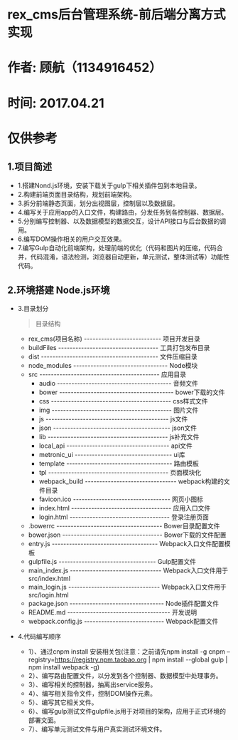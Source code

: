 # rex_cms后台管理系统-前后端分离方式实现
# 作者: 顾航（1134916452）
# 时间: 2017.04.21
# 仅供参考


## 1.项目简述

* 1.搭建Nond.js环境，安装下载关于gulp下相关插件包到本地目录。
* 2.构建前端页面目录结构，规划前端架构。
* 3.拆分前端静态页面，划分出视图层，控制层以及数据层。
* 4.编写关于应用app的入口文件，构建路由，分发任务到各控制器、数据层。
* 5.分别编写控制器、以及数据模型的数据交互，设计API接口与后台数据的调用。
* 6.编写DOM操作相关的用户交互效果。
* 7.编写Gulp自动化前端架构，处理前端的优化（代码和图片的压缩，代码合并，代码混淆，语法检测，浏览器自动更新，单元测试，整体测试等）功能性代码。


## 2.环境搭建 Node.js环境


* 3.目录划分
  > 目录结构

	+ rex_cms(项目名称) --------------------------- 项目开发目录
	 - buildFiles ----------------------------------- 工具打包发布目录
	 - dist ----------------------------------------- 文件压缩目录
	 - node_modules --------------------------------- Node模块
	 - src ------------------------------------------ 应用目录
	   - audio ---------------------------------------- 音频文件
	   - bower ---------------------------------------- bower下载的文件
	   - css ------------------------------------------ css样式文件
	   - img ------------------------------------------ 图片文件
	   - js ------------------------------------------- js文件
	   - json ----------------------------------------- json文件
	   - lib ------------------------------------------ js补充文件
	   - local_api ------------------------------------ api文件
	   - metronic_ui ---------------------------------- ui库
	   - template ------------------------------------- 路由模板
	   - tpl ------------------------------------------ 页面模块化
	   - webpack_build -------------------------------- webpack构建的文件目录
	   - favicon.ico ---------------------------------- 网页小图标
	   - index.html ----------------------------------- 应用入口文件
	   - login.html ----------------------------------- 登录注册页面
	 - .bowerrc ------------------------------------- Bower目录配置文件
	 - bower.json ----------------------------------- Bower下载的文件配置
	 - entry.js ------------------------------------- Webpack入口文件配置模板
	 - gulpfile.js ---------------------------------- Gulp配置文件
	 - main_index.js -------------------------------- Webpack入口文件用于src/index.html
	 - main_login.js -------------------------------- Webpack入口文件用于src/login.html
	 - package.json --------------------------------- Node插件配置文件
	 - README.md ------------------------------------ 开发说明
	 - webpack.config.js ---------------------------- Webpack配置文件


* 4.代码编写顺序

	* 1）、通过cnpm install 安装相关包(注意：之前请先npm install -g cnpm –registry=https://registry.npm.taobao.org | npm install --global gulp | npm install webpack -g)
	* 2）、编写路由配置文件，以分发到各个控制器、数据模型中处理事务。
	* 3）、编写相关的控制器，抽离出service服务。
	* 4）、编写相关指令文件，控制DOM操作元素。
	* 5）、编写其它相关文件。
	* 6）、编写gulp测试文件gulpfile.js用于对项目的架构，应用于正式环境的部署文面。
	* 7）、编写单元测试文件与用户真实测试环境文件。


